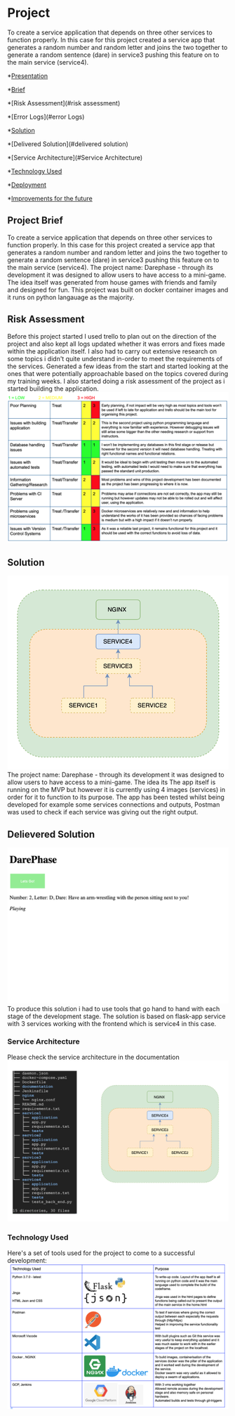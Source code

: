 # Project
To create a service application that depends on three other services to function properly. In this case for this project created a service app that generates a random number and random letter and joins the two together to generate a random sentence (dare) in service3 pushing this feature on to the main service (service4).

*[Presentation](#presentation)
 
*[Brief](#brief)

*[Risk Assessment](#risk assessment)

*[Error Logs](#error Logs)

*[Solution](#solution)

*[Delivered Solution](#delivered solution)

*[Service Architecture](#Service Architecture)

*[Technology Used](#report)

*[Deployment](#Deployment)

*[Improvements for the future](#improve)

<a name="brief"></a>
## Project Brief
To create a service application that depends on three other services to function properly. In this case for this project created a service app that generates a random number and random letter and joins the two together to generate a random sentence (dare) in service3 pushing this feature on to the main service (service4).
The project name: Darephase - through its development it was designed to allow users to have access to a mini-game. The idea itself was generated from house games with friends and family and designed for fun. This project was built on docker container images and it runs on python langauage as the majority. 

<a name="risk assessment"></a>
## Risk Assessment
Before this project started I used trello to plan out on the direction of the project and also kept all logs updated whether it was errors and fixes made within the application itself. I also had to carry out extensive research on some topics i didn't quite understand in-order to meet the requirements of the services. Generated a few ideas from the start and started looking at the ones that were potentially approachable based on the topics covered during my training weeks. I also started doing a risk assessment of the project as i started building the application. 
![alt text](https://github.com/LeeroyC710/dockerpj/blob/master/documentation/riskassessment.png)

<a name="solution"></a>
## Solution
![alt text](https://github.com/LeeroyC710/dockerpj/blob/master/documentation/deliveredsolution.png)
The project name: Darephase - through its development it was designed to allow users to have access to a mini-game. The idea its
The app itself is running on the MVP but however it is currently using 4 images (services) in order for it to function to its purpose. The app has been tested whilst being developed for example some services connections and outputs, Postman was used to check if each service was giving out the right output. 

<a name="Delivered solution"></a>
## Delievered Solution 
![alt text](https://github.com/LeeroyC710/dockerpj/blob/master/documentation/DarePhase.png)
To produce this solution i had to use tools that go hand to hand with each stage of the development stage. The solution is based on flask-app service with 3 services working with the frontend which is service4 in this case.  

<a name="service architecture"></a>
### Service Architecture
Please check the service architecture in the documentation
![alt text](https://github.com/LeeroyC710/dockerpj/blob/master/documentation/ServiceArchitecture.png)

<a name="Technology used"></a>
### Technology Used
Here's a set of tools used for the project to come to a successful development: 
![alt text](https://github.com/LeeroyC710/dockerpj/blob/master/documentation/TechnologyUsed.png)
